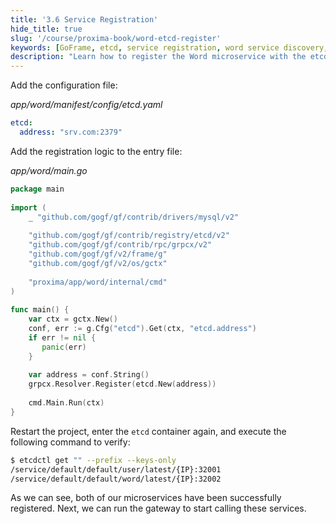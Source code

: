 ```yaml
---
title: '3.6 Service Registration'
hide_title: true
slug: '/course/proxima-book/word-etcd-register'
keywords: [GoFrame, etcd, service registration, word service discovery, microservices registry, configuration]
description: "Learn how to register the Word microservice with the etcd service registry, including configuration file setup and registration logic implementation."
---
```


Add the configuration file:

*app/word/manifest/config/etcd.yaml*
```yaml
etcd:  
  address: "srv.com:2379"
```

Add the registration logic to the entry file:

*app/word/main.go*
```go
package main  
  
import (  
    _ "github.com/gogf/gf/contrib/drivers/mysql/v2"  
  
    "github.com/gogf/gf/contrib/registry/etcd/v2"
    "github.com/gogf/gf/contrib/rpc/grpcx/v2"
    "github.com/gogf/gf/v2/frame/g"
    "github.com/gogf/gf/v2/os/gctx"  
    
    "proxima/app/word/internal/cmd"
)  
  
func main() {  
    var ctx = gctx.New()  
    conf, err := g.Cfg("etcd").Get(ctx, "etcd.address")  
    if err != nil {  
       panic(err)  
    }  
  
    var address = conf.String()  
    grpcx.Resolver.Register(etcd.New(address))  
  
    cmd.Main.Run(ctx)  
}
```

Restart the project, enter the `etcd` container again, and execute the following command to verify:
```bash
$ etcdctl get "" --prefix --keys-only
/service/default/default/user/latest/{IP}:32001
/service/default/default/word/latest/{IP}:32002
```

As we can see, both of our microservices have been successfully registered. Next, we can run the gateway to start calling these services.